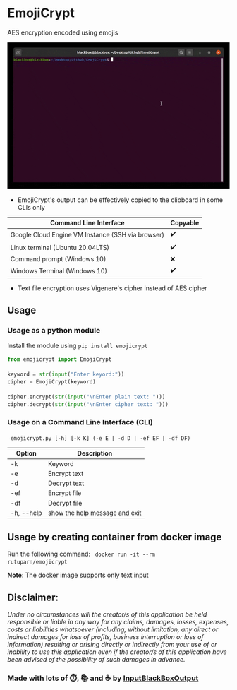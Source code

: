 # EmojiCrypt

AES encryption encoded using emojis

![GIF](https://github.com/InputBlackBoxOutput/EmojiCrypt/blob/c75b05677d706a541283cb15d247909b58f2ce7e/EmojiCrypt.gif)

- EmojiCrypt's output can be effectively copied to the clipboard in some CLIs only

| Command Line Interface                             | Copyable |
| -------------------------------------------------- | -------- |
| Google Cloud Engine VM Instance (SSH via browser)  | ✔️       |
| Linux terminal (Ubuntu 20.04LTS)                   | ✔️       |
| Command prompt (Windows 10)                        | ❌       |
| Windows Terminal (Windows 10)                      | ✔️       |

- Text file encryption uses Vigenere's cipher instead of AES cipher

## Usage

### Usage as a python module
Install the module using <code>pip install emojicrypt</code>

```python
from emojicrypt import EmojiCrypt

keyword = str(input("Enter keyord:"))
cipher = EmojiCrypt(keyword)

cipher.encrypt(str(input("\nEnter plain text: ")))
cipher.decrypt(str(input("\nEnter cipher text: ")))
```

### Usage on a Command Line Interface (CLI)

<code> emojicrypt.py [-h] [-k K] (-e E | -d D | -ef EF | -df DF) </code>

| Option     | Description                    |
| ---------- | ------------------------------ |
| -k         | Keyword                        |
| -e         | Encrypt text                   |
| -d         | Decrypt text                   |
| -ef        | Encrypt file                   |
| -df        | Decrypt file                   |
| -h, --help | show the help message and exit |

## Usage by creating container from docker image

Run the following command: <code> docker run -it --rm rutuparn/emojicrypt </code>

**Note**: The docker image supports only text input

## Disclaimer:

_Under no circumstances will the creator/s of this application be held responsible or liable in any way for any claims, damages, losses, expenses, costs or liabilities whatsoever (including, without limitation, any direct or indirect damages for loss of profits, business interruption or loss of information) resulting or arising directly or indirectly from your use of or inability to use this application even if the creator/s of this application have been advised of the possibility of such damages in advance._

### Made with lots of ⏱️, 📚 and ☕ by [InputBlackBoxOutput](https://github.com/InputBlackBoxOutput)
